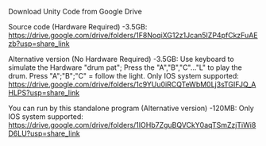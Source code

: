 Download Unity Code from Google Drive

Source code (Hardware Required) -3.5GB:
https://drive.google.com/drive/folders/1F8NoqiXG12z1Jcan5IZP4pfCkzFuAEzb?usp=share_link

Alternative version (No Hardware Required) -3.5GB:
Use keyboard to simulate the Hardware "drum pat"; 
Press the "A","B","C"..."L" to play the drum. Press "A";"B";"C" = follow the light.
Only IOS system supported:
https://drive.google.com/drive/folders/1c9YUu0iRCQTeWbM0Lj3sTGIFJQ_AHLPS?usp=share_link

You can run by this standalone program (Alternative version) -120MB:
Only IOS system supported:
https://drive.google.com/drive/folders/1IOHb7ZguBQVCkY0aqTSmZzjTiWi8D6LU?usp=share_link
